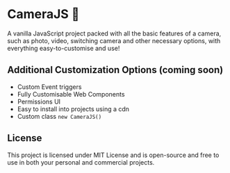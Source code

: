 # CameraJS 📸

A vanilla JavaScript project packed with all the basic features of a camera, such as photo, video, switching camera and other necessary options, with everything easy-to-customise and use!

## Additional Customization Options (coming soon)

- Custom Event triggers
- Fully Customisable Web Components
- Permissions UI
- Easy to install into projects using a cdn
- Custom class `new CameraJS()`

## License

This project is licensed under MIT License and is open-source and free to use in both your personal and commercial projects.
